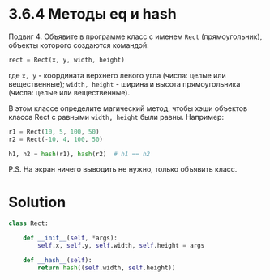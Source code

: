 # 3.6.4 Методы __eq__ и __hash__

Подвиг 4. Объявите в программе класс с именем `Rect` (прямоугольник), объекты которого создаются командой:

```python
rect = Rect(x, y, width, height)
```

где `x, y` - координата верхнего левого угла (числа: целые или вещественные); `width, height` - ширина и высота
прямоугольника (числа: целые или вещественные).

В этом классе определите магический метод, чтобы хэши объектов класса Rect с равными `width, height` были равны.
Например:

```python
r1 = Rect(10, 5, 100, 50)
r2 = Rect(-10, 4, 100, 50)

h1, h2 = hash(r1), hash(r2)  # h1 == h2
```

P.S. На экран ничего выводить не нужно, только объявить класс.

# Solution

```python
class Rect:

    def __init__(self, *args):
        self.x, self.y, self.width, self.height = args

    def __hash__(self):
        return hash((self.width, self.height))

```